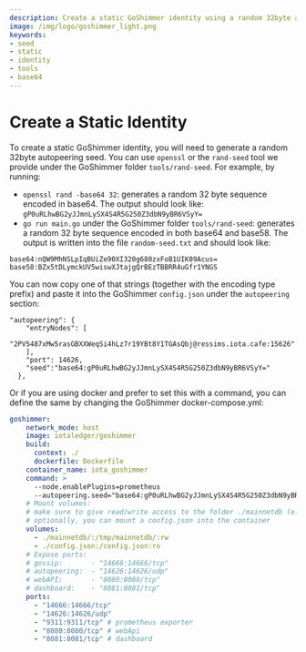 ```yaml
---
description: Create a static GoShimmer identity using a random 32byte autopeering seed, open ssl or rand-seed. 
image: /img/logo/goshimmer_light.png
keywords:
- seed
- static
- identity
- tools
- base64
---
```


# Create a Static Identity

To create a static GoShimmer identity, you will need to generate a random 32byte autopeering seed. You can use `openssl` or the `rand-seed` tool we provide under the GoShimmer folder `tools/rand-seed`.
For example, by running:
* `openssl rand -base64 32`: generates a random 32 byte sequence encoded in base64. The output should look like: `gP0uRLhwBG2yJJmnLySX4S4R5G250Z3dbN9yBR6VSyY=`
* `go run main.go` under the GoShimmer folder `tools/rand-seed`: generates a random 32 byte sequence encoded in both base64 and base58. The output is written into the file `random-seed.txt` and should look like:
```
base64:nQW9MhNSLpIqBUiZe90XI320g680zxFoB1UIK09Acus=
base58:BZx5tDLymckUV5wiswXJtajgQrBEzTBBRR4uGfr1YNGS
```

You can now copy one of that strings (together with the encoding type prefix) and paste it into the GoShimmer `config.json` under the `autopeering` section:

```
"autopeering": {
    "entryNodes": [
      "2PV5487xMw5rasGBXXWeqSi4hLz7r19YBt8Y1TGAsQbj@ressims.iota.cafe:15626"
    ],
    "port": 14626,
    "seed":"base64:gP0uRLhwBG2yJJmnLySX4S4R5G250Z3dbN9yBR6VSyY="
  },
``` 

Or if you are using docker and prefer to set this with a command, you can define the same by changing the GoShimmer docker-compose.yml:
```yml
goshimmer:
    network_mode: host
    image: iotaledger/goshimmer
    build:
      context: ./
      dockerfile: Dockerfile
    container_name: iota_goshimmer
    command: >
      --node.enablePlugins=prometheus
      --autopeering.seed="base64:gP0uRLhwBG2yJJmnLySX4S4R5G250Z3dbN9yBR6VSyY="
    # Mount volumes:
    # make sure to give read/write access to the folder ./mainnetdb (e.g., chmod -R 777 ./mainnetdb)
    # optionally, you can mount a config.json into the container
    volumes:
      - ./mainnetdb/:/tmp/mainnetdb/:rw
      - ./config.json:/config.json:ro
    # Expose ports:
    # gossip:       - "14666:14666/tcp"
    # autopeering:  - "14626:14626/udp"
    # webAPI:       - "8080:8080/tcp"
    # dashboard:    - "8081:8081/tcp"
    ports:
      - "14666:14666/tcp"
      - "14626:14626/udp"
      - "9311:9311/tcp" # prometheus exporter
      - "8080:8080/tcp" # webApi
      - "8081:8081/tcp" # dashboard
```
